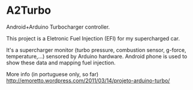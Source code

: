 A2Turbo	
=============

Android+Arduino Turbocharger controller.

This project is a Eletronic Fuel Injection (EFI) for my supercharged car.

It's a supercharger monitor (turbo pressure, combustion sensor, g-force, temperature,...) sensored by Arduino hardware.
Android phone is used to show these data and mapping fuel injection. 

More info (in portuguese only, so far)
http://emoretto.wordpress.com/2011/03/14/projeto-arduino-turbo/




